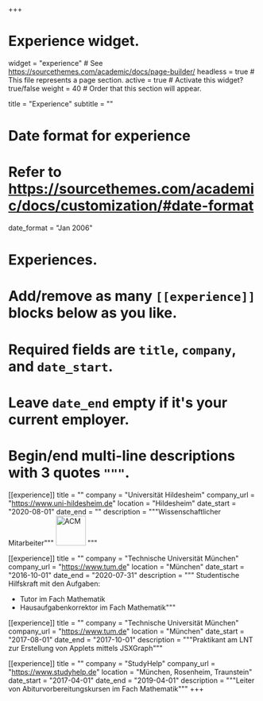 +++
# Experience widget.
widget = "experience"  # See https://sourcethemes.com/academic/docs/page-builder/
headless = true  # This file represents a page section.
active = true  # Activate this widget? true/false
weight = 40  # Order that this section will appear.

title = "Experience"
subtitle = ""

# Date format for experience
#   Refer to https://sourcethemes.com/academic/docs/customization/#date-format
date_format = "Jan 2006"

# Experiences.
#   Add/remove as many `[[experience]]` blocks below as you like.
#   Required fields are `title`, `company`, and `date_start`.
#   Leave `date_end` empty if it's your current employer.
#   Begin/end multi-line descriptions with 3 quotes `"""`.

[[experience]]
    title = ""
    company = "Universität Hildesheim"
    company_url = "https://www.uni-hildesheim.de"
    location = "Hildesheim"
    date_start = "2020-08-01"
    date_end = ""
    description = """Wissenschaftlicher Mitarbeiter"""
    <img data-src="/media/tumlogo.png" alt="ACM" style="height: 60px;" class="lazyload">
"""

[[experience]]
  title = ""
  company = "Technische Universität München"
  company_url = "https://www.tum.de"
  location = "München"
  date_start = "2016-10-01"
  date_end = "2020-07-31"
  description = """
  Studentische Hilfskraft mit den Aufgaben:
  * Tutor im Fach Mathematik
  * Hausaufgabenkorrektor im Fach Mathematik"""

[[experience]]
    title = ""
    company = "Technische Universität München"
    company_url = "https://www.tum.de"
    location = "München"
    date_start = "2017-08-01"
    date_end = "2017-10-01"
    description = """Praktikant am LNT zur Erstellung von Applets mittels JSXGraph"""

[[experience]]
  title = ""
  company = "StudyHelp"
  company_url = "https://www.studyhelp.de"
  location = "München, Rosenheim, Traunstein"
  date_start = "2017-04-01"
  date_end = "2019-04-01"
  description = """Leiter von Abiturvorbereitungskursen im Fach Mathematik"""
+++
